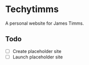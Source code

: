 # Techytimms

A personal website for James Timms.

## Todo

- [ ] Create placeholder site
- [ ] Launch placeholder site
